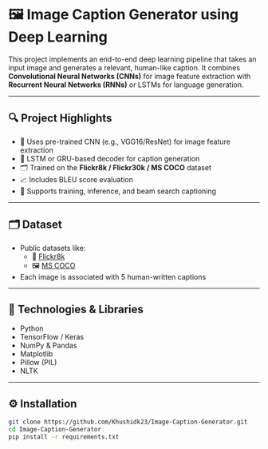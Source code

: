 # 🖼️ Image Caption Generator using Deep Learning

This project implements an end-to-end deep learning pipeline that takes an input image and generates a relevant, human-like caption. It combines **Convolutional Neural Networks (CNNs)** for image feature extraction with **Recurrent Neural Networks (RNNs)** or LSTMs for language generation.

---

## 🔍 Project Highlights

- 🧠 Uses pre-trained CNN (e.g., VGG16/ResNet) for image feature extraction
- 📝 LSTM or GRU-based decoder for caption generation
- 🗂️ Trained on the **Flickr8k / Flickr30k / MS COCO** dataset
- 📈 Includes BLEU score evaluation
- 🎯 Supports training, inference, and beam search captioning

---

## 🗂️ Dataset

- Public datasets like:
  - 📸 [Flickr8k](https://www.kaggle.com/datasets/adityajn105/flickr8k)
  - 🖼️ [MS COCO](https://cocodataset.org/)
- Each image is associated with 5 human-written captions

---

## 📌 Technologies & Libraries

- Python
- TensorFlow / Keras
- NumPy & Pandas
- Matplotlib
- Pillow (PIL)
- NLTK

---

## ⚙️ Installation

```bash
git clone https://github.com/Khushidk23/Image-Caption-Generator.git
cd Image-Caption-Generator
pip install -r requirements.txt

